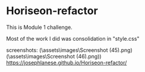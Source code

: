 # Horiseon-refactor
This is Module 1 challenge.

Most of the work I did was consolidation in "style.css"

screenshots: 
(\assets\images\Screenshot (45).png)
(\assets\images\Screenshot (46).png))
https://josephlanese.github.io/Horiseon-refactor/
